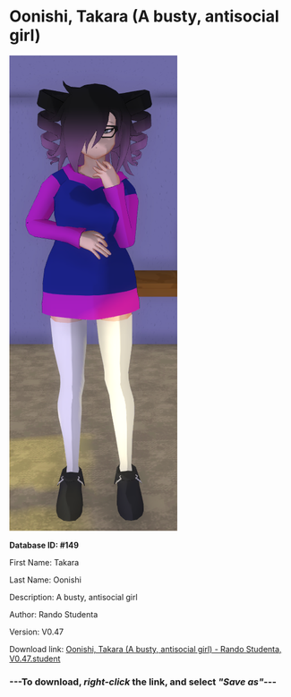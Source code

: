 # Oonishi, Takara (A busty, antisocial girl)

<img src="https://raw.githubusercontent.com/Arbiter1223/Daigaku-Gurashi-Custom-Students/master/Students/Files/Oonishi%2C%20Takara%20(A%20busty%2C%20antisocial%20girl).png" title="Oonishi, Takara (A busty, antisocial girl) - Rando Studenta, V0.47">

**Database ID: #149**

First Name: Takara

Last Name: Oonishi

Description: A busty, antisocial girl

Author: Rando Studenta

Version: V0.47

Download link: <a href="https://raw.githubusercontent.com/Arbiter1223/Daigaku-Gurashi-Custom-Students/master/Students/Files/Oonishi%2C%20Takara%20(A%20busty%2C%20antisocial%20girl)%20-%20Rando%20Studenta%2C%20V0.47.student">Oonishi, Takara (A busty, antisocial girl) - Rando Studenta, V0.47.student</a>

### ---**To download, _right-click_ the link, and select _"Save as"_**---
